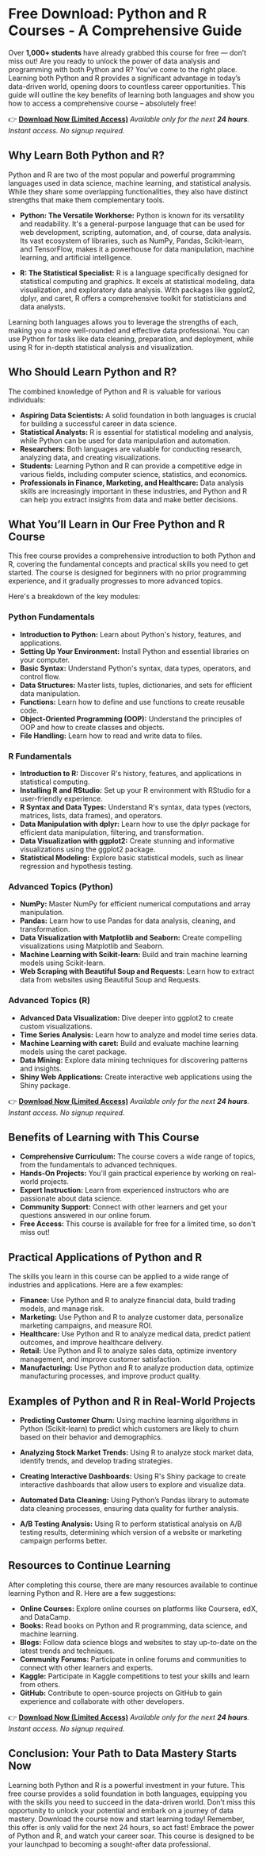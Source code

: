 # Free Download: Python and R Courses - A Comprehensive Guide

Over **1,000+ students** have already grabbed this course for free — don’t miss out! Are you ready to unlock the power of data analysis and programming with both Python and R? You’ve come to the right place. Learning both Python and R provides a significant advantage in today’s data-driven world, opening doors to countless career opportunities. This guide will outline the key benefits of learning both languages and show you how to access a comprehensive course – absolutely free!

👉 [**Download Now (Limited Access)**](https://udemywork.com/python-and-r-courses)
_Available only for the next **24 hours**. Instant access. No signup required._

## Why Learn Both Python and R?

Python and R are two of the most popular and powerful programming languages used in data science, machine learning, and statistical analysis. While they share some overlapping functionalities, they also have distinct strengths that make them complementary tools.

*   **Python: The Versatile Workhorse:** Python is known for its versatility and readability. It's a general-purpose language that can be used for web development, scripting, automation, and, of course, data analysis. Its vast ecosystem of libraries, such as NumPy, Pandas, Scikit-learn, and TensorFlow, makes it a powerhouse for data manipulation, machine learning, and artificial intelligence.

*   **R: The Statistical Specialist:** R is a language specifically designed for statistical computing and graphics. It excels at statistical modeling, data visualization, and exploratory data analysis. With packages like ggplot2, dplyr, and caret, R offers a comprehensive toolkit for statisticians and data analysts.

Learning both languages allows you to leverage the strengths of each, making you a more well-rounded and effective data professional. You can use Python for tasks like data cleaning, preparation, and deployment, while using R for in-depth statistical analysis and visualization.

## Who Should Learn Python and R?

The combined knowledge of Python and R is valuable for various individuals:

*   **Aspiring Data Scientists:** A solid foundation in both languages is crucial for building a successful career in data science.
*   **Statistical Analysts:** R is essential for statistical modeling and analysis, while Python can be used for data manipulation and automation.
*   **Researchers:** Both languages are valuable for conducting research, analyzing data, and creating visualizations.
*   **Students:** Learning Python and R can provide a competitive edge in various fields, including computer science, statistics, and economics.
*   **Professionals in Finance, Marketing, and Healthcare:** Data analysis skills are increasingly important in these industries, and Python and R can help you extract insights from data and make better decisions.

## What You’ll Learn in Our Free Python and R Course

This free course provides a comprehensive introduction to both Python and R, covering the fundamental concepts and practical skills you need to get started. The course is designed for beginners with no prior programming experience, and it gradually progresses to more advanced topics.

Here's a breakdown of the key modules:

### Python Fundamentals

*   **Introduction to Python:** Learn about Python's history, features, and applications.
*   **Setting Up Your Environment:** Install Python and essential libraries on your computer.
*   **Basic Syntax:** Understand Python's syntax, data types, operators, and control flow.
*   **Data Structures:** Master lists, tuples, dictionaries, and sets for efficient data manipulation.
*   **Functions:** Learn how to define and use functions to create reusable code.
*   **Object-Oriented Programming (OOP):** Understand the principles of OOP and how to create classes and objects.
*   **File Handling:** Learn how to read and write data to files.

### R Fundamentals

*   **Introduction to R:** Discover R's history, features, and applications in statistical computing.
*   **Installing R and RStudio:** Set up your R environment with RStudio for a user-friendly experience.
*   **R Syntax and Data Types:** Understand R's syntax, data types (vectors, matrices, lists, data frames), and operators.
*   **Data Manipulation with dplyr:** Learn how to use the dplyr package for efficient data manipulation, filtering, and transformation.
*   **Data Visualization with ggplot2:** Create stunning and informative visualizations using the ggplot2 package.
*   **Statistical Modeling:** Explore basic statistical models, such as linear regression and hypothesis testing.

### Advanced Topics (Python)

*   **NumPy:** Master NumPy for efficient numerical computations and array manipulation.
*   **Pandas:** Learn how to use Pandas for data analysis, cleaning, and transformation.
*   **Data Visualization with Matplotlib and Seaborn:** Create compelling visualizations using Matplotlib and Seaborn.
*   **Machine Learning with Scikit-learn:** Build and train machine learning models using Scikit-learn.
*   **Web Scraping with Beautiful Soup and Requests:** Learn how to extract data from websites using Beautiful Soup and Requests.

### Advanced Topics (R)

*   **Advanced Data Visualization:** Dive deeper into ggplot2 to create custom visualizations.
*   **Time Series Analysis:** Learn how to analyze and model time series data.
*   **Machine Learning with caret:** Build and evaluate machine learning models using the caret package.
*   **Data Mining:** Explore data mining techniques for discovering patterns and insights.
*   **Shiny Web Applications:** Create interactive web applications using the Shiny package.

👉 [**Download Now (Limited Access)**](https://udemywork.com/python-and-r-courses)
_Available only for the next **24 hours**. Instant access. No signup required._

## Benefits of Learning with This Course

*   **Comprehensive Curriculum:** The course covers a wide range of topics, from the fundamentals to advanced techniques.
*   **Hands-On Projects:** You'll gain practical experience by working on real-world projects.
*   **Expert Instruction:** Learn from experienced instructors who are passionate about data science.
*   **Community Support:** Connect with other learners and get your questions answered in our online forum.
*   **Free Access:** This course is available for free for a limited time, so don't miss out!

## Practical Applications of Python and R

The skills you learn in this course can be applied to a wide range of industries and applications. Here are a few examples:

*   **Finance:** Use Python and R to analyze financial data, build trading models, and manage risk.
*   **Marketing:** Use Python and R to analyze customer data, personalize marketing campaigns, and measure ROI.
*   **Healthcare:** Use Python and R to analyze medical data, predict patient outcomes, and improve healthcare delivery.
*   **Retail:** Use Python and R to analyze sales data, optimize inventory management, and improve customer satisfaction.
*   **Manufacturing:** Use Python and R to analyze production data, optimize manufacturing processes, and improve product quality.

## Examples of Python and R in Real-World Projects

*   **Predicting Customer Churn:** Using machine learning algorithms in Python (Scikit-learn) to predict which customers are likely to churn based on their behavior and demographics.

*   **Analyzing Stock Market Trends:** Using R to analyze stock market data, identify trends, and develop trading strategies.

*   **Creating Interactive Dashboards:** Using R's Shiny package to create interactive dashboards that allow users to explore and visualize data.

*   **Automated Data Cleaning:** Using Python’s Pandas library to automate data cleaning processes, ensuring data quality for further analysis.

*   **A/B Testing Analysis:** Using R to perform statistical analysis on A/B testing results, determining which version of a website or marketing campaign performs better.

## Resources to Continue Learning

After completing this course, there are many resources available to continue learning Python and R. Here are a few suggestions:

*   **Online Courses:** Explore online courses on platforms like Coursera, edX, and DataCamp.
*   **Books:** Read books on Python and R programming, data science, and machine learning.
*   **Blogs:** Follow data science blogs and websites to stay up-to-date on the latest trends and techniques.
*   **Community Forums:** Participate in online forums and communities to connect with other learners and experts.
*   **Kaggle:** Participate in Kaggle competitions to test your skills and learn from others.
*   **GitHub:** Contribute to open-source projects on GitHub to gain experience and collaborate with other developers.

👉 [**Download Now (Limited Access)**](https://udemywork.com/python-and-r-courses)
_Available only for the next **24 hours**. Instant access. No signup required._

## Conclusion: Your Path to Data Mastery Starts Now

Learning both Python and R is a powerful investment in your future. This free course provides a solid foundation in both languages, equipping you with the skills you need to succeed in the data-driven world. Don’t miss this opportunity to unlock your potential and embark on a journey of data mastery. Download the course now and start learning today! Remember, this offer is only valid for the next 24 hours, so act fast! Embrace the power of Python and R, and watch your career soar. This course is designed to be your launchpad to becoming a sought-after data professional.
